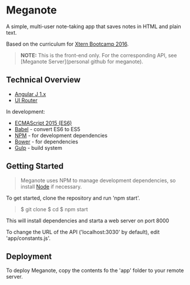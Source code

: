 # Meganote

A simple, multi-user note-taking app that saves notes in HTML and plain text.

Based on the curriculum for [Xtern Bootcamp 2016](http://bootcamp16.getfretless.com/).

> **NOTE:** This is the front-end only. For the corresponding API, see [Meganote Server](personal github for meganote).

## Technical Overview

* [Angular J 1.x](https://angularjs.org/)
* [UI Router](https://github.com/angular-ui/ui-router)

In development:

* [ECMAScript 2015 (ES6)](http://es6-features.org/)
* [Babel](https://babeljs.io/) - convert ES6 to ES5
* [NPM](https://www.npmjs.com/) - for development dependencies
* [Bower](https://bower.io/) - for dependencies
* [Gulp](https://www.npmjs.com/package/gulp) - build system

## Getting Started

> Meganote uses NPM to manage development dependencies, so install [Node](http://nodejs.org/en/) if necessary.

To get started, clone the repository and run 'npm start'.

> $ git clone <this repository>
> $ cd <this project folder>
> $ npm start

This will install dependencies and starta a web server on port 8000

To change the URL of the API ('localhost:3030' by default), edit 'app/constants.js'.

## Deployment

To deploy Meganote, copy the contents fo the 'app' folder to your remote server.
